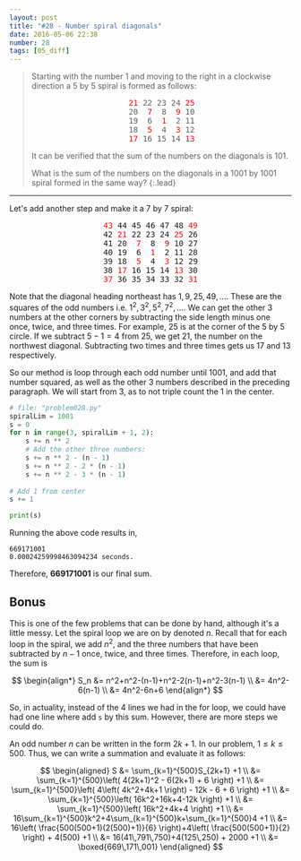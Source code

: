 ```yaml
---
layout: post
title: "#28 - Number spiral diagonals"
date: 2016-05-06 22:38
number: 28
tags: [05_diff]
---
```

> Starting with the number 1 and moving to the right in a clockwise direction a 5 by 5 spiral is formed as follows:
> 
> <pre style="text-align:center">
> <span style="color:red">21</span> 22 23 24 <span style="color:red">25</span>
> 20  <span style="color:red">7</span>  8  <span style="color:red">9</span> 10
> 19  6  <span style="color:red">1</span>  2 11
> 18  <span style="color:red">5</span>  4  <span style="color:red">3</span> 12
> <span style="color:red">17</span> 16 15 14 <span style="color:red">13</span>
> </pre>
>
> It can be verified that the sum of the numbers on the diagonals is 101.
> 
> What is the sum of the numbers on the diagonals in a 1001 by 1001 spiral formed in the same way?
{:.lead}
* * *

Let's add another step and make it a 7 by 7 spiral:

<pre style="text-align:center">
<span style="color:red">43</span> 44 45 46 47 48 <span style="color:red">49</span>
42 <span style="color:red">21</span> 22 23 24 <span style="color:red">25</span> 26
41 20  <span style="color:red">7</span>  8  <span style="color:red">9</span> 10 27
40 19  6  <span style="color:red">1</span>  2 11 28
39 18  <span style="color:red">5</span>  4  <span style="color:red">3</span> 12 29
38 <span style="color:red">17</span> 16 15 14 <span style="color:red">13</span> 30
<span style="color:red">37</span> 36 35 34 33 32 <span style="color:red">31</span>
</pre>

Note that the diagonal heading northeast has $1,9,25,49,\dots$. These are the squares of the odd numbers i.e. $1^2,3^2,5^2,7^2,\dots$. We can get the other 3 numbers at the other corners by subtracting the side length minus one once, twice, and three times. For example, $25$ is at the corner of the 5 by 5 circle. If we subtract $5-1=4$ from $25$, we get $21$, the number on the northwest diagonal. Subtracting two times and three times gets us $17$ and $13$ respectively. 

So our method is loop through each odd number until 1001, and add that number squared, as well as the other 3 numbers described in the preceding paragraph. We will start from 3, as to not triple count the 1 in the center.
```python
# file: "problem028.py"
spiralLim = 1001
s = 0
for n in range(3, spiralLim + 1, 2):
    s += n ** 2
    # Add the other three numbers:
    s += n ** 2 - (n - 1)
    s += n ** 2 - 2 * (n - 1)
    s += n ** 2 - 3 * (n - 1)
   
# Add 1 from center
s += 1

print(s)
```
Running the above code results in,
```
669171001
0.00024259998463094234 seconds.
```
Therefore, **669171001** is our final sum.
## Bonus
This is one of the few problems that can be done by hand, although it's a little messy. Let the spiral loop we are on by denoted $n$. Recall that for each loop in the spiral, we add $n^2$, and the three numbers that have been subtracted by $n-1$ once, twice, and three times. Therefore, in each loop, the sum is

$$
\begin{align*}
S_n &= n^2+n^2-(n-1)+n^2-2(n-1)+n^2-3(n-1)
\\ &=
4n^2-6(n-1)
\\ &=
4n^2-6n+6
\end{align*}
$$

So, in actuality, instead of the 4 lines we had in the for loop, we could have had one line where add `s` by this sum. However, there are more steps we could do.

An odd number $n$ can be written in the form $2k+1$. In our problem, $1\leq k\leq 500$. Thus, we can write a summation and evaluate it as follows:

$$
\begin{aligned}
S &= \sum_{k=1}^{500}S_{2k+1} +1
\\ &=
\sum_{k=1}^{500}\left( 4(2k+1)^2 - 6(2k+1) + 6 \right) +1
\\ &=
\sum_{k=1}^{500}\left( 4\left( 4k^2+4k+1 \right) - 12k - 6 + 6 \right) +1
\\ &=
\sum_{k=1}^{500}\left( 16k^2+16k+4-12k \right) +1
\\ &=
\sum_{k=1}^{500}\left( 16k^2+4k+4 \right) +1
\\ &=
16\sum_{k=1}^{500}k^2+4\sum_{k=1}^{500}k+\sum_{k=1}^{500}4 +1
\\ &=
16\left( \frac{500(500+1)(2(500)+1)}{6} \right)+4\left( \frac{500(500+1)}{2} \right)
	+ 4(500) +1
\\ &=
16(41\,791\,750)+4(125\,250) + 2000 +1
\\ &=
\boxed{669\,171\,001}
\end{aligned}
$$